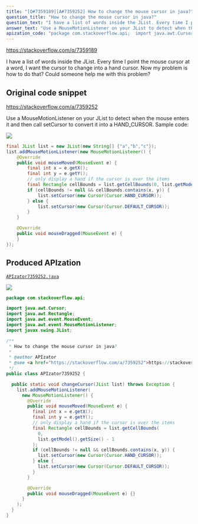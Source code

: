 ```yaml
---
title: "[Q#7359189][A#7359252] How to change the mouse cursor in java?"
question_title: "How to change the mouse cursor in java?"
question_text: "I have a list of words inside the JList. Every time I point the mouse cursor at a word, I want the cursor to change into a hand cursor. Now my problem is how to do that? Could someone help me with this problem?"
answer_text: "Use a MouseMotionListener on your JList to detect when the mouse enters it and then call setCursor to convert it into a HAND_CURSOR. Sample code:"
apization_code: "package com.stackoverflow.api;  import java.awt.Cursor; import java.awt.Rectangle; import java.awt.event.MouseEvent; import java.awt.event.MouseMotionListener; import javax.swing.JList;  /**  * How to change the mouse cursor in java?  *  * @author APIzator  * @see <a href=\"https://stackoverflow.com/a/7359252\">https://stackoverflow.com/a/7359252</a>  */ public class APIzator7359252 {    public static void changeCursor(JList list) throws Exception {     list.addMouseMotionListener(       new MouseMotionListener() {         @Override         public void mouseMoved(MouseEvent e) {           final int x = e.getX();           final int y = e.getY();           // only display a hand if the cursor is over the items           final Rectangle cellBounds = list.getCellBounds(             0,             list.getModel().getSize() - 1           );           if (cellBounds != null && cellBounds.contains(x, y)) {             list.setCursor(new Cursor(Cursor.HAND_CURSOR));           } else {             list.setCursor(new Cursor(Cursor.DEFAULT_CURSOR));           }         }          @Override         public void mouseDragged(MouseEvent e) {}       }     );   } }"
---
```


https://stackoverflow.com/q/7359189

I have a list of words inside the JList. Every time I point the mouse cursor at a word, I want the cursor to change into a hand cursor. Now my problem is how to do that?
Could someone help me with this problem?



## Original code snippet

https://stackoverflow.com/a/7359252

Use a MouseMotionListener on your JList to detect when the mouse enters it and then call setCursor to convert it into a HAND_CURSOR.
Sample code:

<div class="code-logo"><img src="/stackoverflow.png" /></div>

```java
final JList list = new JList(new String[] {"a","b","c"});
list.addMouseMotionListener(new MouseMotionListener() {
    @Override
    public void mouseMoved(MouseEvent e) {
        final int x = e.getX();
        final int y = e.getY();
        // only display a hand if the cursor is over the items
        final Rectangle cellBounds = list.getCellBounds(0, list.getModel().getSize() - 1);
        if (cellBounds != null && cellBounds.contains(x, y)) {
            list.setCursor(new Cursor(Cursor.HAND_CURSOR));
        } else {
            list.setCursor(new Cursor(Cursor.DEFAULT_CURSOR));
        }
    }

    @Override
    public void mouseDragged(MouseEvent e) {
    }
});
```

## Produced APIzation

[`APIzator7359252.java`](https://github.com/pasqualesalza/apization-temp/raw/main/data/search/APIzator7359252.java)

<div class="code-logo"><img src="/apizator.png" /></div>

```java
package com.stackoverflow.api;

import java.awt.Cursor;
import java.awt.Rectangle;
import java.awt.event.MouseEvent;
import java.awt.event.MouseMotionListener;
import javax.swing.JList;

/**
 * How to change the mouse cursor in java?
 *
 * @author APIzator
 * @see <a href="https://stackoverflow.com/a/7359252">https://stackoverflow.com/a/7359252</a>
 */
public class APIzator7359252 {

  public static void changeCursor(JList list) throws Exception {
    list.addMouseMotionListener(
      new MouseMotionListener() {
        @Override
        public void mouseMoved(MouseEvent e) {
          final int x = e.getX();
          final int y = e.getY();
          // only display a hand if the cursor is over the items
          final Rectangle cellBounds = list.getCellBounds(
            0,
            list.getModel().getSize() - 1
          );
          if (cellBounds != null && cellBounds.contains(x, y)) {
            list.setCursor(new Cursor(Cursor.HAND_CURSOR));
          } else {
            list.setCursor(new Cursor(Cursor.DEFAULT_CURSOR));
          }
        }

        @Override
        public void mouseDragged(MouseEvent e) {}
      }
    );
  }
}

```